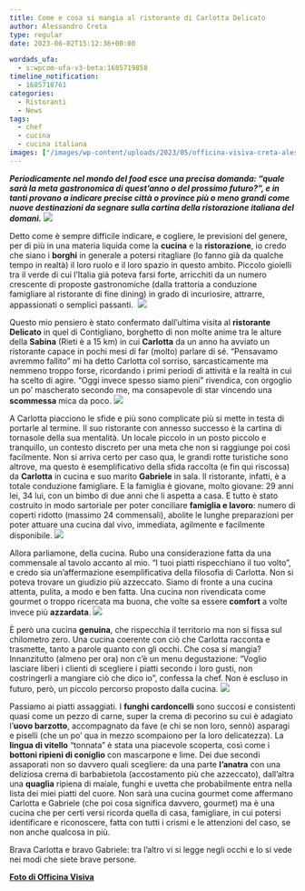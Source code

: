 ```yaml
---
title: Come e cosa si mangia al ristorante di Carlotta Delicato
author: Alessandro Creta
type: regular
date: 2023-06-02T15:12:36+00:00

wordads_ufa:
  - s:wpcom-ufa-v3-beta:1685719858
timeline_notification:
  - 1685718761
categories:
  - Ristoranti
  - News
tags:
  - chef
  - cucina
  - cucina italiana
images: ["/images/wp-content/uploads/2023/05/officina-visiva-creta-alessandro-cookist-carlotta-delicato_contigliano_rieti_43.webp"]
---
```

_**Periodicamente nel mondo del food esce una precisa domanda: “quale sarà la meta gastronomica di quest’anno o del prossimo futuro?”, e in tanti provano a indicare precise città o province più o meno grandi come nuove destinazioni da segnare sulla cartina della ristorazione italiana del domani.**_ 
![](/images/wp-content/uploads/2023/05/officina-visiva-creta-alessandro-cookist-carlotta-delicato_contigliano_rieti_5.webp)
 

Detto come è sempre difficile indicare, e cogliere, le previsioni del genere, per di più in una materia liquida come la **cucina** e la **ristorazione**, io credo che siano i **borghi** in generale a potersi ritagliare (lo fanno già da qualche tempo in realtà) il loro ruolo e il loro spazio in questo ambito. Piccolo gioielli tra il verde di cui l’Italia già poteva farsi forte, arricchiti da un numero crescente di proposte gastronomiche (dalla trattoria a conduzione famigliare al ristorante di fine dining) in grado di incuriosire, attrarre, appassionati o semplici passanti. 
![](/images/wp-content/uploads/2023/05/officina-visiva-creta-alessandro-cookist-carlotta-delicato_contigliano_rieti_57.webp)
 

Questo mio pensiero è stato confermato dall’ultima visita al **ristorante Delicato** in quel di Contigliano, borghetto di non molte anime tra le alture della **Sabina** (Rieti è a 15 km) in cui **Carlotta** da un anno ha avviato un ristorante capace in pochi mesi di far (molto) parlare di sé. “Pensavamo avremmo fallito” mi ha detto Carlotta col sorriso, sarcasticamente ma nemmeno troppo forse, ricordando i primi periodi di attività e la realtà in cui ha scelto di agire. “Oggi invece spesso siamo pieni” rivendica, con orgoglio un po’ mascherato secondo me, ma consapevole di star vincendo una **scommessa** mica da poco. 
![](/images/wp-content/uploads/2023/05/officina-visiva-creta-alessandro-cookist-carlotta-delicato_contigliano_rieti_21.webp)
 

A Carlotta piacciono le sfide e più sono complicate più si mette in testa di portarle al termine. Il suo ristorante con annesso successo è la cartina di tornasole della sua mentalità. Un locale piccolo in un posto piccolo e tranquillo, un contesto discreto per una meta che non si raggiunge poi così facilmente. Non si arriva certo per caso qua, le grandi rotte turistiche sono altrove, ma questo è esemplificativo della sfida raccolta (e fin qui riscossa) da **Carlotta** in cucina e suo marito **Gabriele** in sala. Il ristorante, infatti, è a totale conduzione famigliare. E la famiglia è giovane, molto giovane: 29 anni lei, 34 lui, con un bimbo di due anni che li aspetta a casa. E tutto è stato costruito in modo sartoriale per poter conciliare **famiglia e lavoro**: numero di coperti ridotto (massimo 24 commensali), abolite le lunghe preparazioni per poter attuare una cucina dal vivo, immediata, agilmente e facilmente disponibile.
![](/images/wp-content/uploads/2023/05/officina-visiva-creta-alessandro-cookist-carlotta-delicato_contigliano_rieti_33.webp)
 

Allora parliamone, della cucina. Rubo una considerazione fatta da una commensale al tavolo accanto al mio. “I tuoi piatti rispecchiano il tuo volto”, e credo sia un’affermazione esemplificativa della filosofia di Carlotta. Non si poteva trovare un giudizio più azzeccato. Siamo di fronte a una cucina attenta, pulita, a modo e ben fatta. Una cucina non rivendicata come gourmet o troppo ricercata ma buona, che volte sa essere **comfort** a volte invece più **azzardata**. 
![](/images/wp-content/uploads/2023/05/officina-visiva-creta-alessandro-cookist-carlotta-delicato_contigliano_rieti_43.webp?w=1000)
 

È però una cucina **genuina**, che rispecchia il territorio ma non si fissa sul chilometro zero. Una cucina coerente con ciò che Carlotta racconta e trasmette, tanto a parole quanto con gli occhi. Che cosa si mangia? Innanzitutto (almeno per ora) non c&#8217;è un menu degustazione: &#8220;Voglio lasciare liberi i clienti di scegliere i piatti secondo i loro gusti, non costringerli a mangiare ciò che dico io&#8221;, confessa la chef. Non è escluso in futuro, però, un piccolo percorso proposto dalla cucina.
![](/images/wp-content/uploads/2023/05/officina-visiva-creta-alessandro-cookist-carlotta-delicato_contigliano_rieti_25.webp)
 

Passiamo ai piatti assaggiati. I **funghi cardoncelli** sono succosi e consistenti quasi come un pezzo di carne, super la crema di pecorino su cui è adagiato l’**uovo barzotto**, accompagnato da fave (e chi se non loro, sennò) asparagi e piselli (che un po’ qua in mezzo scompaiono per la loro delicatezza). La **lingua di vitello** “tonnata” è stata una piacevole scoperta, così come i **bottoni ripieni di coniglio** con mascarpone e lime. Dei due secondi assaporati non so davvero quali scegliere: da una parte **l’anatra** con una deliziosa crema di barbabietola (accostamento più che azzeccato), dall’altra una **quaglia** ripiena di maiale, funghi e uvetta che probabilmente entra nella lista dei miei piatti del cuore. Non sarà una cucina gourmet come affermano Carlotta e Gabriele (che poi cosa significa davvero, gourmet) ma è una cucina che per certi versi ricorda quella di casa, famigliare, in cui potersi identificare e riconoscere, fatta con tutti i crismi e le attenzioni del caso, se non anche qualcosa in più. 

Brava Carlotta e bravo Gabriele: tra l’altro vi si legge negli occhi e lo si vede nei modi che siete brave persone.

<a href="https://www.officinavisiva.it/" target="_blank" rel="noreferrer noopener"><strong>Foto di Officina Visiva</strong></a>